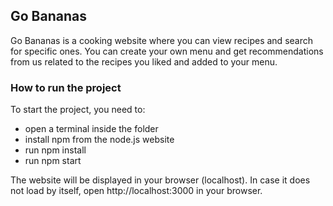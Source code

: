 ## Go Bananas
Go Bananas is a cooking website where you can view recipes and search for specific ones. You can
create your own menu and get recommendations from us related to the recipes you liked and added to
your menu. 

### How to run the project
To start the project, you need to:
 - open a terminal inside the folder
 - install npm from the node.js website
 - run npm install
 - run npm start
 
 The website will be displayed in your browser (localhost). In case it does not load by itself,
 open http://localhost:3000 in your browser.